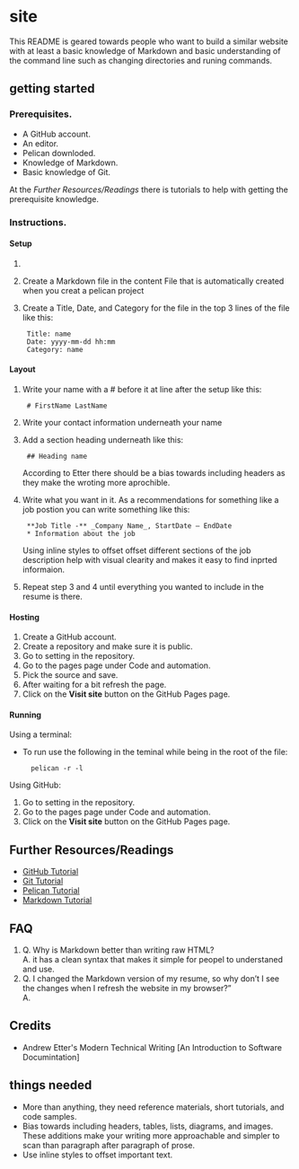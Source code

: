 # site
This README is geared towards people who want to build a similar website with at least a basic knowledge of Markdown and basic understanding of the command line such as changing directories and runing commands.

## getting started
### Prerequisites.
* A GitHub account.
* An editor.
* Pelican downloded.
* Knowledge of Markdown.
* Basic knowledge of Git.

At the *Further Resources/Readings* there is tutorials to help with getting the prerequisite knowledge.
### Instructions.  
#### Setup
1. 
2. Create a Markdown file in the content File that is automatically created when you creat a pelican project  
3. Create a Title, Date, and Category for the file in the top 3 lines of the file like this:  

        Title: name  
        Date: yyyy-mm-dd hh:mm   
        Category: name  
#### Layout
1. Write your name with a # before it at line after the setup like this:  

        # FirstName LastName
2. Write your contact information underneath your name
3. Add a section heading underneath like this:

        ## Heading name

    According to Etter there should be a bias towards including headers as they make the wroting more aprochible.   

4. Write what you want in it. As a recommendations for something like a job postion you can write something like this:

        **Job Title -** _Company Name_, StartDate – EndDate  
        * Information about the job

    Using inline styles to offset offset different sections of the job description help with visual clearity and makes it easy to find inprted informaion.

5. Repeat step 3 and 4 until everything you wanted to include in the resume is there.
#### Hosting
1. Create a GitHub account.
2. Create a repository and make sure it is public.
2. Go to setting in the repository.
3. Go to the pages page under Code and automation.
4. Pick the source and save.
5. After waiting for a bit refresh the page.
6. Click on the **Visit site** button on the GitHub Pages page.
#### Running
Using a terminal:
* To run use the following in the teminal while being in the root of the file:  

        pelican -r -l
Using GitHub:
1. Go to setting in the repository.
2. Go to the pages page under Code and automation.
5. Click on the **Visit site** button on the GitHub Pages page.

## Further Resources/Readings
* [GitHub Tutorial](https://docs.github.com/en/get-started)  
* [Git Tutorial](https://git-scm.com/docs/gittutorial)  
* [Pelican Tutorial](https://docs.getpelican.com/en/latest/)  
* [Markdown Tutorial](https://www.markdownguide.org/basic-syntax/)   

## FAQ
1. Q. Why is Markdown better than writing raw HTML?  
    A. it has a clean syntax that makes it simple for peopel to understaned and use.  
2. Q. I changed the Markdown version of my resume, so why don’t I see the changes when I refresh the website in my browser?”  
A.


## Credits
* Andrew Etter's Modern Technical Writing [An Introduction to Software Documintation]

## things needed
* More than anything, they need reference materials, short tutorials, and code samples.
* Bias towards including headers, tables, lists, diagrams, and images. These additions make your writing more approachable and simpler to scan than paragraph after paragraph of prose.
* Use inline styles to offset important text.
